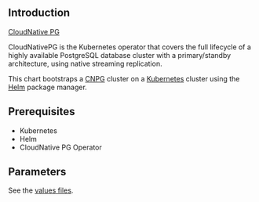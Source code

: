## Introduction

[CloudNative PG](https://github.com/cloudnative-pg/cloudnative-pg)

CloudNativePG is the Kubernetes operator that covers the full lifecycle of a highly available PostgreSQL database cluster with a primary/standby architecture, using native streaming replication. 

This chart bootstraps a [CNPG](https://github.com/cloudnative-pg/cloudnative-pg) cluster on a [Kubernetes](https://kubernetes.io) cluster using the [Helm](https://helm.sh) package manager.

## Prerequisites

- Kubernetes
- Helm
- CloudNative PG Operator

## Parameters

See the [values files](values.yaml).
